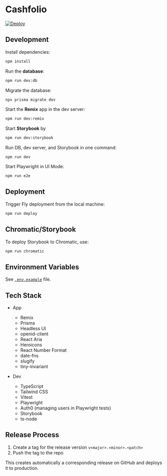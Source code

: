# Cashfolio

[![Deploy](https://github.com/felixmokross/cashfolio/actions/workflows/deploy.yml/badge.svg)](https://github.com/felixmokross/cashfolio/actions/workflows/deploy.yml)

## Development

Install dependencies:

```sh
npm install
```

Run the **database**:

```sh
npm run dev:db
```

Migrate the database:

```sh
npx prisma migrate dev
```

Start the **Remix** app in the dev server:

```sh
npm run dev:remix
```

Start **Storybook** by

```sh
npm run dev:storybook
```

Run DB, dev server, and Storybook in one command:

```
npm run dev
```

Start Playwright in UI Mode:

```sh
npm run e2e
```

## Deployment

Trigger Fly deployment from the local machine:

```sh
npm run deploy
```

## Chromatic/Storybook

To deploy Storybook to Chromatic, use:

```sh
npm run chromatic
```

## Environment Variables

See [`.env.example`](./.env.example) file.

## Tech Stack

- App

  - Remix
  - Prisma
  - Headless UI
  - openid-client
  - React Aria
  - Heroicons
  - React Number Format
  - date-fns
  - slugify
  - tiny-invariant

- Dev

  - TypeScript
  - Tailwind CSS
  - Vitest
  - Playwright
  - Auth0 (managing users in Playwright tests)
  - Storybook
  - ts-node

## Release Process

1. Create a tag for the release version `v<major>.<minor>.<patch>`
2. Push the tag to the repo

This creates automatically a corresponding release on GitHub and deploys it to production.
